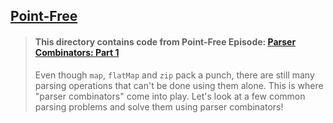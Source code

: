 ## [Point-Free](https://www.pointfree.co)

> #### This directory contains code from Point-Free Episode: [Parser Combinators: Part 1](https://www.pointfree.co/episodes/ep62-parser-combinators-pt1)
>
> Even though `map`, `flatMap` and `zip` pack a punch, there are still many parsing operations that can't be done using them alone. This is where "parser combinators" come into play. Let's look at a few common parsing problems and solve them using parser combinators!
